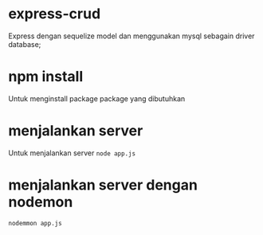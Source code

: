 # express-crud
Express dengan sequelize model dan menggunakan mysql sebagain driver database;

# npm install
Untuk menginstall package package yang dibutuhkan

# menjalankan server
Untuk menjalankan server 
```node app.js```

# menjalankan server dengan nodemon
```nodemmon app.js```
